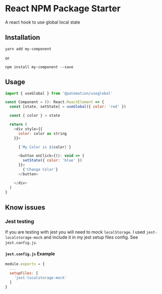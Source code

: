 
# React NPM Package Starter
A react hook to use global local state

## Installation
```
yarn add my-component
```
or
```
npm install my-component --save
```

## Usage

```javascript
import { useGlobal } from '@patomation/useglobal'

const Component = (): React.ReactElement => {
  const [state, setState] = useGlobal({ color: 'red' })

  const { color } = state

  return (
    <div style={{
      color: color as string
    }}>

      {`My Color is ${color}`}

      <button onClick={(): void => {
        setState({ color: 'blue' })
      }}>
        {'Change Color'}
      </button>

    </div>
  )
}
```


## Know issues
### Jest testing
If you are testing with jest you will need to mock ```localStorage```.
I used ```jest-localstorage-mock``` and include it in my jest setup files config. See ```jest.config.js```.

#### ```jest.config.js``` Example
```javascript
module.exports = {
  ...
  setupFiles: [
    'jest-localstorage-mock'
  ]
}

```



